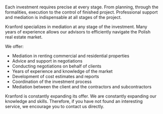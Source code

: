 Each investment requires precise at every stage. From planning, through the formalities, execution to the control of finished project. Professional support and mediation is indispensable at all stages of the project.

Kranford specializes in mediation at any stage of the investment. Many years of experience allows our advisors to efficiently navigate the Polish real estate market.

We offer:
- Mediation in renting commercial and residential properties
- Advice and support in negotiations
- Conducting negotiations on behalf of clients
- Years of experience and knowledge of the market
- Development of cost estimates and reports
- Coordination of the investment process
- Mediation between the client and the contractors and subcontractors

Kranford is constantly expanding its offer. We are constantly expanding our knowledge and skills. Therefore, if you have not found an interesting service, we encourage you to contact us directly.